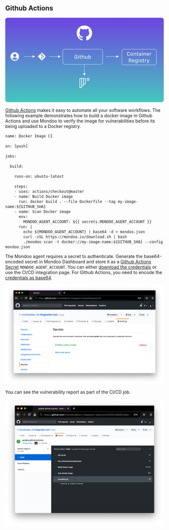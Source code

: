 ## Github Actions

![Illustration of Github Actions integration](../../assets/integration-github-actions.png)

[Github Actions](https://github.com/features/actionshttps://github.com/features/actions)  makes it easy to automate all your software workflows. The following example demonstrates how to build a docker image in Github Actions and use Mondoo to verify the image for vulnerabilities before its being uploaded to a Docker registry.

```
name: Docker Image CI

on: [push]

jobs:

  build:
 
    runs-on: ubuntu-latest
 
    steps:
    - uses: actions/checkout@master
    - name: Build Docker image
      run: docker build . --file Dockerfile --tag my-image-name:${GITHUB_SHA}
    - name: Scan Docker image
      env:
        MONDOO_AGENT_ACCOUNT: ${{ secrets.MONDOO_AGENT_ACCOUNT }}
      run: |
        echo ${MONDOO_AGENT_ACCOUNT} | base64 -d > mondoo.json
        curl -sSL https://mondoo.io/download.sh | bash
        ./mondoo scan -t docker://my-image-name:${GITHUB_SHA} --config mondoo.json
```

The Mondoo agent requires a secret to authenticate. Generate the base64-encoded secret in Mondoo Dashboard and store it as a [Github Actions Secret](https://help.github.com/en/articles/virtual-environments-for-github-actions#creating-and-using-secrets-encrypted-variables) `MONDOO_AGENT_ACCOUNT`. You can either [download the credentials](../agent/configuration) or use the CI/CD integration page. For Github Actions, you need to encode the [credentials as base64](#store-mondoo-credentials).

![Paste the configuration as GCP substitution variable](../../assets/mondoo-cicd-githubactions-credentials.png)

You can see the vulnerability report as part of the CI/CD job.

![Run a mondoo scan in Github Actions](../../assets/mondoo-cicd-githubactions-result-text.png)